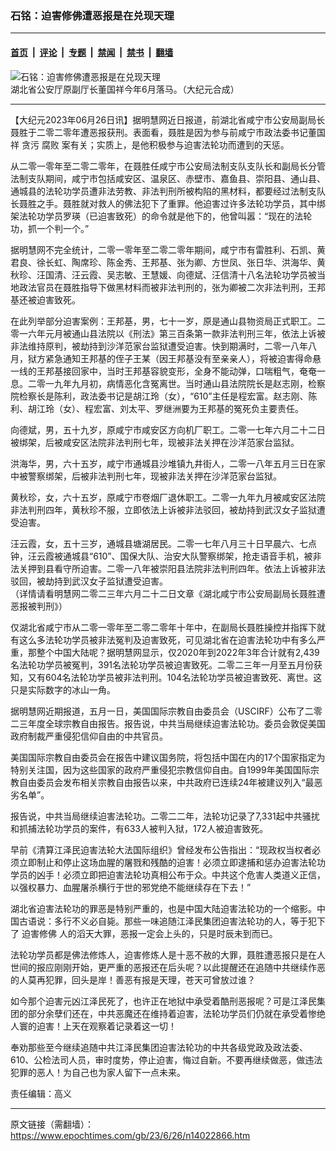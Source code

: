### 石铭：迫害修佛遭恶报是在兑现天理

---

#### [首页](../../../..?n14022866) &nbsp;|&nbsp; [评论](../../../../../epoch-comment?n14022866) &nbsp;|&nbsp; [专题](../../../../../epoch-special?n14022866) &nbsp;|&nbsp; [禁闻](../../../../../epoch-news?n14022866) &nbsp;|&nbsp; [禁书](../../../../../books?n14022866) &nbsp;|&nbsp; [翻墙](https://github.com/gfw-breaker/nogfw/blob/master/README.md?n14022866)


<div><img alt="石铭：迫害修佛遭恶报是在兑现天理" class="attachment-djy_600_400 size-djy_600_400 wp-post-image" src="https://i.epochtimes.com/assets/uploads/2019/12/dong-guoxiang_1-600x400.jpg"/>
<div class="caption">
 湖北省公安厅原副厅长董国祥今年6月落马。（大纪元合成）
</div></div><hr/><div class="post_content" id="artbody" itemprop="articleBody">
 <!-- article content begin -->
 <p>
  【大纪元2023年06月26日讯】据明慧网近日报道，前湖北省咸宁市公安局副局长聂胜于二零二零年遭恶报获刑。表面看，聂胜是因为参与前咸宁市政法委书记董国祥
  <ok href="https://www.epochtimes.com/gb/tag/%E8%B4%AA%E6%B1%A1.html">
   贪污
  </ok>
  <ok href="https://www.epochtimes.com/gb/tag/%E8%85%90%E8%B4%A5.html">
   腐败
  </ok>
  案有关；实质上，是他积极参与迫害法轮功而遭到的天惩。
 </p>
 <p>
  从二零一零年至二零二零年，在聂胜任咸宁市公安局法制支队支队长和副局长分管法制支队期间，咸宁市包括咸安区、温泉区、赤壁市、嘉鱼县、崇阳县、通山县、通城县的法轮功学员遭非法劳教、非法判刑所被构陷的黑材料，都要经过法制支队长聂胜之手。聂胜就对救人的佛法犯下了重罪。他迫害过许多法轮功学员，其中绑架法轮功学员罗瑛（已迫害致死）的命令就是他下的，他曾叫嚣：“现在的法轮功，抓一个判一个。”
 </p>
 <p>
  据明慧网不完全统计，二零一零年至二零二零年期间，咸宁市有雷胜利、石凯、黄君良、徐长虹、陶席珍、陈金秀、王邦基、张为卿、方世凤、张日华、洪海华、黄秋珍、汪国清、汪云霞、吴志敏、王慧媛、向德斌、汪信清十八名法轮功学员被当地政法官员在聂胜指导下做黑材料而被非法判刑的，张为卿被二次非法判刑，王邦基还被迫害致死。
 </p>
 <p>
  在此列举部分迫害案例：王邦基，男，七十一岁，原是通山县物资局正式职工。二零一六年元月被通山县法院以《刑法》第三百条第一款非法判刑三年，依法上诉被非法维持原判，被劫持到沙洋范家台监狱遭受迫害。快到期满时，二零一八年八月，狱方紧急通知王邦基的侄子王某（因王邦基没有至亲亲人），将被迫害得命悬一线的王邦基接回家中，当时王邦基容貌变形，全身不能动弹，口喘粗气，奄奄一息。二零一九年九月初，病情恶化含冤离世。当时通山县法院院长是赵志刚，检察院检察长是陈利，政法委书记是胡江玲（女），“610”主任是程宏富。赵志刚、陈利、胡江玲（女）、程宏富、刘太平、罗继洲要为王邦基的冤死负主要责任。
 </p>
 <p>
  向德斌，男，五十九岁，原咸宁市咸安区方向机厂职工。二零一七年六月二十二日被绑架，后被咸安区法院非法判刑七年，现被非法关押在沙洋范家台监狱。
 </p>
 <p>
  洪海华，男，六十五岁，咸宁市通城县沙堆镇九井街人，二零一八年五月三日在家中被警察绑架，后被非法判刑七年，现被非法关押在沙洋范家台监狱。
 </p>
 <p>
  黄秋珍，女，六十五岁，原咸宁市卷烟厂退休职工。二零一九年九月被咸安区法院非法判刑四年，黄秋珍不服，立即依法上诉被非法驳回，被劫持到武汉女子监狱遭受迫害。
 </p>
 <p>
  汪云霞，女，五十三岁，通城县塘湖居民。二零一七年八月三十日早晨六、七点钟，汪云霞被通城县“610”、国保大队、治安大队警察绑架，抢走语音手机，被非法关押到县看守所迫害。二零一八年被崇阳县法院非法判刑四年。依法上诉被非法驳回，被劫持到武汉女子监狱遭受迫害。
  <br/>
  （详情请看明慧网二零二三年六月二十二日文章《湖北咸宁市公安局副局长聂胜遭恶报被判刑》）
 </p>
 <p>
  仅湖北省咸宁市从二零一零年至二零二零年十年中，在副局长聂胜操控并指挥下就有这么多法轮功学员被非法冤判及迫害致死，可见湖北省在迫害法轮功中有多么严重，那整个中国大陆呢？据明慧网显示，仅2020年到2022年3年合计就有2,439名法轮功学员被冤判，391名法轮功学员被迫害致死。二零二三年一月至五月份获知，又有604名法轮功学员被非法判刑。104名法轮功学员被迫害致死、离世。这只是实际数字的冰山一角。
 </p>
 <p>
  据明慧网近期报道，五月一日，美国国际宗教自由委员会（USCIRF）公布了二零二三年度全球宗教自由报告。报告说，中共当局继续迫害法轮功。委员会敦促美国政府制裁严重侵犯信仰自由的中共官员。
 </p>
 <p>
  美国国际宗教自由委员会在报告中建议国务院，将包括中国在内的17个国家指定为特别关注国，因为这些国家的政府严重侵犯宗教信仰自由。自1999年美国国际宗教自由委员会发布相关宗教自由报告以来，中共政府已连续24年被建议列入“最恶劣名单”。
 </p>
 <p>
  报告说，中共当局继续迫害法轮功。二零二二年，法轮功记录了7,331起中共骚扰和抓捕法轮功学员的案件，有633人被判入狱，172人被迫害致死。
 </p>
 <p>
  早前《清算江泽民迫害法轮大法国际组织》曾经发布公告指出：“现政权当权者必须立即制止和停止这场血腥的屠戮和残酷的迫害！必须立即逮捕和惩办迫害法轮功学员的凶手！必须立即把迫害法轮功真相公布于众。中共这个危害人类道义正信，以强权暴力、血腥屠杀横行于世的邪党绝不能继续存在下去！”
 </p>
 <p>
  湖北省迫害法轮功的罪恶是特别严重的，也是中国大陆迫害法轮功的一个缩影。中国古语说：多行不义必自毙。那些一味追随江泽民集团迫害法轮功的人，等于犯下了
  <ok href="https://www.epochtimes.com/gb/tag/%E8%BF%AB%E5%AE%B3%E4%BF%AE%E4%BD%9B.html">
   迫害修佛
  </ok>
  人的滔天大罪，恶报一定会上头的，只是时辰未到而已。
 </p>
 <p>
  法轮功学员都是佛法修炼人，迫害修炼人是十恶不赦的大罪，聂胜遭恶报只是在人世间的报应刚刚开始，更严重的恶报还在后头呢？以此提醒还在追随中共继续作恶的人莫再犯罪，回头是岸！善恶有报是天理，苍天可曾放过谁？
 </p>
 <p>
  如今那个迫害元凶江泽民死了，也许正在地狱中承受着酷刑恶报呢？可是江泽民集团的部分余孽们还在，中共恶魔还在维持着迫害，法轮功学员们仍就在承受着惨绝人寰的迫害！上天在观察着记录着这一切！
 </p>
 <p>
  奉劝那些至今继续追随中共江泽民集团迫害法轮功的中共各级党政及政法委、610、公检法司人员，审时度势，停止迫害，悔过自新。不要再继续做恶，做违法犯罪的恶人！为自己也为家人留下一点未来。
 </p>
 <p>
  责任编辑：高义
 </p>
 <!-- article content end -->
 <div id="below_article_ad">
 </div>
</div>


---

原文链接（需翻墙）：https://www.epochtimes.com/gb/23/6/26/n14022866.htm